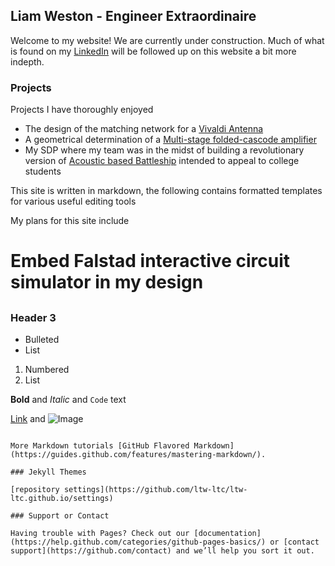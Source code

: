 ## Liam Weston - Engineer Extraordinaire

Welcome to my website! We are currently under construction. Much of what is found on my [LinkedIn](https://www.linkedin.com/in/liam-weston-ee/) will be followed up on this website a bit more indepth. 


### Projects
Projects I have thoroughly enjoyed

- The design of the matching network for a [Vivaldi Antenna](/Project/VivaldiAntenna.md)
- A geometrical determination of a [Multi-stage folded-cascode amplifier](/Project/FoldedCascode.md)
- My SDP where my team was in the midst of building a revolutionary version of [Acoustic based Battleship](http://www.ecs.umass.edu/ece/sdp/sdp20/team05/) intended to appeal to college students 

This site is written in markdown, the following contains formatted templates for various useful editing tools

My plans for this site include

# Embed Falstad interactive circuit simulator in my design 
## 
### Header 3

- Bulleted
- List

1. Numbered
2. List

**Bold** and _Italic_ and `Code` text

[Link](url) and ![Image](src)
```

More Markdown tutorials [GitHub Flavored Markdown](https://guides.github.com/features/mastering-markdown/).

### Jekyll Themes

[repository settings](https://github.com/ltw-ltc/ltw-ltc.github.io/settings)

### Support or Contact

Having trouble with Pages? Check out our [documentation](https://help.github.com/categories/github-pages-basics/) or [contact support](https://github.com/contact) and we’ll help you sort it out.
